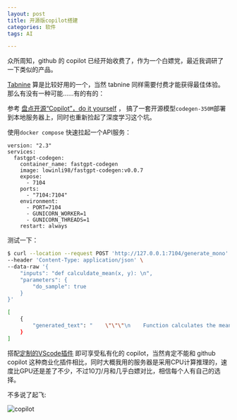 ```yaml
---
layout: post
title: 开源版copilot搭建
categories: 软件
tags: AI

---
```


众所周知，github 的 copilot 已经开始收费了，作为一个白嫖党，最近我调研了一下类似的产品。



[Tabnine](https://www.tabnine.com/) 算是比较好用的一个，当然 tabnine 同样需要付费才能获得最佳体验。那么有没有一种可能......有的有的：



参考 [盘点开源“Copilot”，do it yourself](https://lowin.li/2022/06/27/pan-dian-kai-yuan-copilot/) ， 搞了一套开源模型`codegen-350M`部署到本地服务器上，同时也重新捡起了深度学习这个坑。



使用`docker compose` 快速拉起一个API服务：

```shell
version: "2.3"
services:
  fastgpt-codegen:
    container_name: fastgpt-codegen
    image: lowinli98/fastgpt-codegen:v0.0.7
    expose:
      - 7104
    ports:
      - "7104:7104"
    environment:
      - PORT=7104
      - GUNICORN_WORKER=1
      - GUNICORN_THREADS=1
    restart: always
```



测试一下：

```bash
$ curl --location --request POST 'http://127.0.0.1:7104/generate_mono' \
--header 'Content-Type: application/json' \
--data-raw '{
    "inputs": "def calculdate_mean(x, y): \n",
    "parameters": {
        "do_sample": true
    }
}'

[
    {
        "generated_text": "    \"\"\"\n    Function calculates the mean value of a list of numbers\n\n    "
    }
]
```



搭配[定制的VScode插件](https://github.com/LowinLi/code-clippy-vscode) 即可享受私有化的 copilot，当然肯定不能和 github copilot 这种商业化插件相比，同时大概我用的服务器是采用CPU计算推理的，速度比GPU还是差了不少，不过10刀/月和几乎白嫖对比，相信每个人有自己的选择。



不多说了起飞:

![copilot](https://user-images.githubusercontent.com/4729226/189310352-a775a2be-aae6-4628-906d-ffaba2d01108.PNG)





